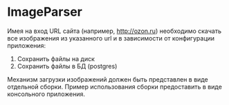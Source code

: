 # ImageParser

Имея на вход URL сайта (например, http://ozon.ru) необходимо скачать все изображения из указанного url и в зависимости от конфигурации приложения:
1. Сохранить файлы на диск
2. Сохранить файлы в БД (postgres)


Механизм загрузки изображений должен быть представлен в виде отдельной сборки.
Пример использования сборки предоставить в виде консольного приложения.

